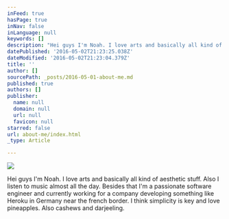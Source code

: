 ```yaml
---
inFeed: true
hasPage: true
inNav: false
inLanguage: null
keywords: []
description: "Hei guys I'm Noah. I love arts and basically all kind of aesthetic stuff. Also I listen to music almost all the day. Besides that I'm a passionate software engineer and currently working for a company developing something like Heroku in Germany near the french border. I think simplicity is key and love pineapples. Also cashews and darjeeling. "
datePublished: '2016-05-02T21:23:25.038Z'
dateModified: '2016-05-02T21:23:04.379Z'
title: ''
author: []
sourcePath: _posts/2016-05-01-about-me.md
published: true
authors: []
publisher:
  name: null
  domain: null
  url: null
  favicon: null
starred: false
url: about-me/index.html
_type: Article

---
```

![](https://the-grid-user-content.s3-us-west-2.amazonaws.com/1dc65345-05be-494f-9638-307272e0ed04.jpg)

Hei guys I'm Noah. I love arts and basically all kind of aesthetic stuff. Also I listen to music almost all the day. Besides that I'm a passionate software engineer and currently working for a company developing something like Heroku in Germany near the french border. I think simplicity is key and love pineapples. Also cashews and darjeeling.